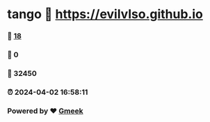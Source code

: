 # tango :link: https://evilvlso.github.io 
### :page_facing_up: [18](https://evilvlso.github.io/tag.html) 
### :speech_balloon: 0 
### :hibiscus: 32450 
### :alarm_clock: 2024-04-02 16:58:11 
### Powered by :heart: [Gmeek](https://github.com/Meekdai/Gmeek)
